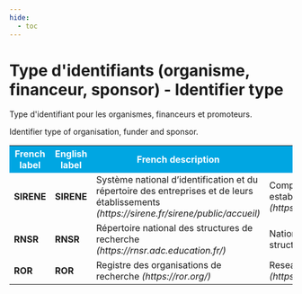 ```yaml
---
hide:
  - toc
---
```


# Type d'identifiants (organisme, financeur, sponsor) - Identifier type
Type d'identifiant pour les organismes, financeurs et promoteurs.

Identifier type of organisation, funder and sponsor.
<table>
  <tr BGCOLOR="#00a6e2">
    <th style="color:#FFFFFF;">French label</th>
    <th style="color:#FFFFFF;">English label</th>
    <th style="color:#FFFFFF;">French description</th>
    <th style="color:#FFFFFF;">English description</th>
  </tr>
  <tr>
    <td><b>SIRENE</b></td>
    <td><b>SIRENE</b></td>
    <td>Système national d’identification et du répertoire des entreprises et de leurs établissements <i>(https://sirene.fr/sirene/public/accueil)</i></td>
    <td>Computer system for the business and establishment register <i>(https://sirene.fr/sirene/public/accueil)</i></td>
  </tr>
    <tr>
    <td><b>RNSR</b></td>
    <td><b>RNSR</b></td>
    <td>Répertoire national des structures de recherche <i>(https://rnsr.adc.education.fr/)</i></td>
    <td>National directory of research structures<i>(https://rnsr.adc.education.fr/)</i></td>
  </tr>
    <tr>
    <td><b>ROR</b></td>
    <td><b>ROR</b></td>
    <td>Registre des organisations de recherche <i>(https://ror.org/)</i></td>
    <td>Research Organization Registry <i>(https://ror.org/)</i></td>
  </tr>
  </table>